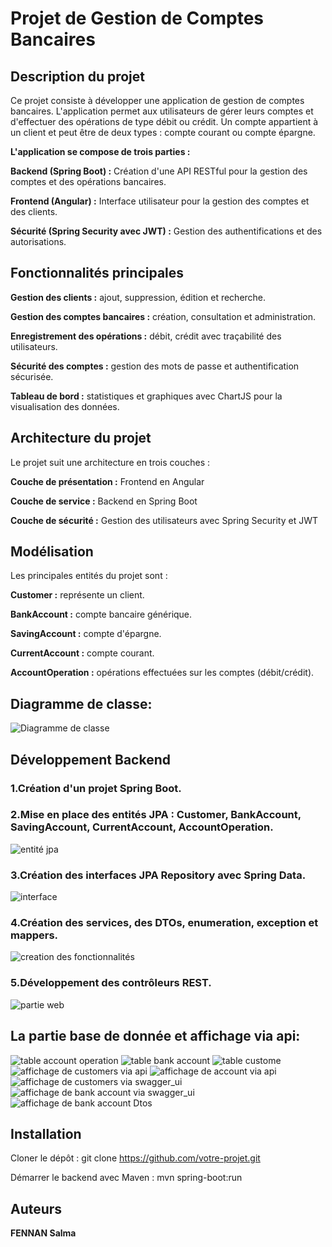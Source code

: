 # Projet de Gestion de Comptes Bancaires

## Description du projet

Ce projet consiste à développer une application de gestion de comptes bancaires. L'application permet aux utilisateurs de gérer leurs comptes et d'effectuer des opérations de type débit ou crédit. Un compte appartient à un client et peut être de deux types : compte courant ou compte épargne.

**L'application se compose de trois parties :**

**Backend (Spring Boot) :** Création d'une API RESTful pour la gestion des comptes et des opérations bancaires.

**Frontend (Angular) :** Interface utilisateur pour la gestion des comptes et des clients.

**Sécurité (Spring Security avec JWT) :** Gestion des authentifications et des autorisations.

## Fonctionnalités principales

**Gestion des clients :** ajout, suppression, édition et recherche.

**Gestion des comptes bancaires :** création, consultation et administration.

**Enregistrement des opérations :** débit, crédit avec traçabilité des utilisateurs.

**Sécurité des comptes :** gestion des mots de passe et authentification sécurisée.

**Tableau de bord :** statistiques et graphiques avec ChartJS pour la visualisation des données.

## Architecture du projet

Le projet suit une architecture en trois couches :

**Couche de présentation :** Frontend en Angular

**Couche de service :** Backend en Spring Boot

**Couche de sécurité :** Gestion des utilisateurs avec Spring Security et JWT

## Modélisation

Les principales entités du projet sont :

**Customer :** représente un client.

**BankAccount :** compte bancaire générique.

**SavingAccount :** compte d'épargne.

**CurrentAccount :** compte courant.

**AccountOperation :** opérations effectuées sur les comptes (débit/crédit).
## Diagramme de classe:

![Diagramme de classe](./images/diagramme_classe.png)

## Développement Backend

### 1.Création d'un projet Spring Boot.

### 2.Mise en place des entités JPA : Customer, BankAccount, SavingAccount, CurrentAccount, AccountOperation.

![entité jpa](/images/entite.png)

### 3.Création des interfaces JPA Repository avec Spring Data.
![interface](images/repository.png)

### 4.Création des services, des DTOs, enumeration, exception et mappers.

![creation des fonctionnalités](images/service_dtos.png)

### 5.Développement des contrôleurs REST.
![partie web](images/web.png)

 ## La partie base de donnée et affichage via api:
![table account operation](images/account_operation.png)
![table bank account](images/bank_account.png)
![table custome](images/customer.png)
![affichage de customers via api](images/customerViaApiRest.png)
![affichage de account via api](images/accountViaApiRest.png)
![affichage de customers via swagger_ui](images/swaggerUi.png)
![affichage de bank account via swagger_ui](images/swaggerUi3.png)
![affichage de bank account Dtos](images/swaggerUi4.png)

## Installation

Cloner le dépôt : git clone https://github.com/votre-projet.git

Démarrer le backend avec Maven : mvn spring-boot:run

## Auteurs

**FENNAN Salma**
